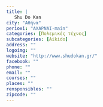 ```yaml
---
title: |
   Shu Do Kan
city: "Αθήνα"
perioxi: "ΑΧΑΡΝΑΙ-main"
categories: [Πολεμικές τέχνες]
subcategories: [Aikido]
address: ""
logoimg: ""
website: "http://www.shudokan.gr/"
facebook: ""
phone: ""
email: ""
courses: ""
places: ""
rensponsibles: ""
zipcode: ""
---
```




